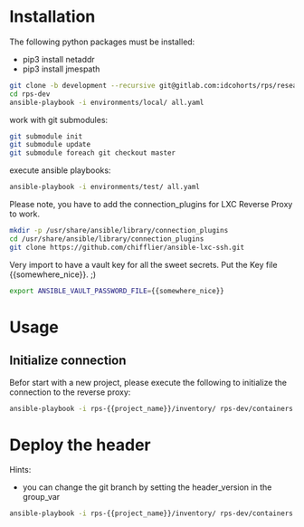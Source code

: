 # Installation

The following python packages must be installed:

* pip3 install netaddr
* pip3 install jmespath

```sh
git clone -b development --recursive git@gitlab.com:idcohorts/rps/research-project-suite.git rps-dev
cd rps-dev
ansible-playbook -i environments/local/ all.yaml
```

work with git submodules:
```sh
git submodule init
git submodule update
git submodule foreach git checkout master
```

execute ansible playbooks:
```sh
ansible-playbook -i environments/test/ all.yaml
```

Please note, you have to add the connection_plugins for LXC Reverse Proxy to work.

```sh
mkdir -p /usr/share/ansible/library/connection_plugins
cd /usr/share/ansible/library/connection_plugins
git clone https://github.com/chifflier/ansible-lxc-ssh.git
```

Very import to have a vault key for all the sweet secrets. Put the Key file {{somewhere_nice}}. ;)

```sh
export ANSIBLE_VAULT_PASSWORD_FILE={{somewhere_nice}}
```
# Usage

## Initialize connection
Befor start with a new project, please execute the following to initialize the connection to the reverse proxy:
```sh
ansible-playbook -i rps-{{project_name}}/inventory/ rps-dev/containers.yaml
```

# Deploy the header
Hints:
- you can change the git branch by setting the header_version in the group_var

```sh
ansible-playbook -i rps-{{project_name}}/inventory/ rps-dev/containers.yaml
```
